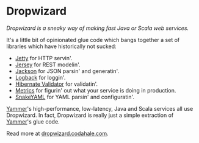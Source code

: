 Dropwizard
==========

*Dropwizard is a sneaky way of making fast Java or Scala web services.*

It's a little bit of opinionated glue code which bangs together a set of libraries which have
historically not sucked:

* [Jetty](http://www.eclipse.org/jetty/) for HTTP servin'.
* [Jersey](http://jersey.java.net/) for REST modelin'.
* [Jackson](http://jackson.codehaus.org) for JSON parsin' and generatin'.
* [Logback](http://logback.qos.ch/) for loggin'.
* [Hibernate Validator](http://www.hibernate.org/subprojects/validator.html) for validatin'.
* [Metrics](https://github.com/codahale/metrics) for figurin' out what your service is doing in
  production.
* [SnakeYAML](http://code.google.com/p/snakeyaml/) for YAML parsin' and configuratin'.

[Yammer](https://www.yammer.com)'s high-performance, low-latency, Java and Scala services all use
Dropwizard. In fact, Dropwizard is really just a simple extraction of
[Yammer](https://www.yammer.com)'s glue code.

Read more at [dropwizard.codahale.com](http://dropwizard.codahale.com).
